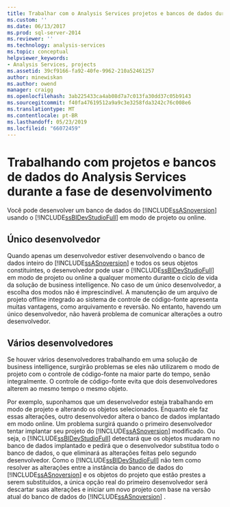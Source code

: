 ```yaml
---
title: Trabalhar com o Analysis Services projetos e bancos de dados durante a fase de desenvolvimento | Microsoft Docs
ms.custom: ''
ms.date: 06/13/2017
ms.prod: sql-server-2014
ms.reviewer: ''
ms.technology: analysis-services
ms.topic: conceptual
helpviewer_keywords:
- Analysis Services, projects
ms.assetid: 39cf9166-fa92-40fe-9962-210a52461257
author: minewiskan
ms.author: owend
manager: craigg
ms.openlocfilehash: 3ab225433ca4ab08d7a7c013fa30dd37c05b9143
ms.sourcegitcommit: f40fa47619512a9a9c3e3258fda3242c76c008e6
ms.translationtype: MT
ms.contentlocale: pt-BR
ms.lasthandoff: 05/23/2019
ms.locfileid: "66072459"
---
```

# <a name="working-with-analysis-services-projects-and-databases-during-the-development-phase"></a>Trabalhando com projetos e bancos de dados do Analysis Services durante a fase de desenvolvimento
  Você pode desenvolver um banco de dados do [!INCLUDE[ssASnoversion](../../includes/ssasnoversion-md.md)] usando o [!INCLUDE[ssBIDevStudioFull](../../includes/ssbidevstudiofull-md.md)] em modo de projeto ou online.  
  
## <a name="single-developer"></a>Único desenvolvedor  
 Quando apenas um desenvolvedor estiver desenvolvendo o banco de dados inteiro do [!INCLUDE[ssASnoversion](../../includes/ssasnoversion-md.md)] e todos os seus objetos constituintes, o desenvolvedor pode usar o [!INCLUDE[ssBIDevStudioFull](../../includes/ssbidevstudiofull-md.md)] em modo de projeto ou online a qualquer momento durante o ciclo de vida da solução de business intelligence. No caso de um único desenvolvedor, a escolha dos modos não é imprescindível. A manutenção de um arquivo de projeto offline integrado ao sistema de controle de código-fonte apresenta muitas vantagens, como arquivamento e reversão. No entanto, havendo um único desenvolvedor, não haverá problema de comunicar alterações a outro desenvolvedor.  
  
## <a name="multiple-developers"></a>Vários desenvolvedores  
 Se houver vários desenvolvedores trabalhando em uma solução de business intelligence, surgirão problemas se eles não utilizarem o modo de projeto com o controle de código-fonte na maior parte do tempo, senão integralmente. O controle de código-fonte evita que dois desenvolvedores alterem ao mesmo tempo o mesmo objeto.  
  
 Por exemplo, suponhamos que um desenvolvedor esteja trabalhando em modo de projeto e alterando os objetos selecionados. Enquanto ele faz essas alterações, outro desenvolvedor altera o banco de dados implantado em modo online. Um problema surgirá quando o primeiro desenvolvedor tentar implantar seu projeto do [!INCLUDE[ssASnoversion](../../includes/ssasnoversion-md.md)] modificado. Ou seja, o [!INCLUDE[ssBIDevStudioFull](../../includes/ssbidevstudiofull-md.md)] detectará que os objetos mudaram no banco de dados implantado e pedirá que o desenvolvedor substitua todo o banco de dados, o que eliminará as alterações feitas pelo segundo desenvolvedor. Como o [!INCLUDE[ssBIDevStudioFull](../../includes/ssbidevstudiofull-md.md)] não tem como resolver as alterações entre a instância do banco de dados do [!INCLUDE[ssASnoversion](../../includes/ssasnoversion-md.md)] e os objetos do projeto que estão prestes a serem substituídos, a única opção real do primeiro desenvolvedor será descartar suas alterações e iniciar um novo projeto com base na versão atual do banco de dados do [!INCLUDE[ssASnoversion](../../includes/ssasnoversion-md.md)] .  
  
  
